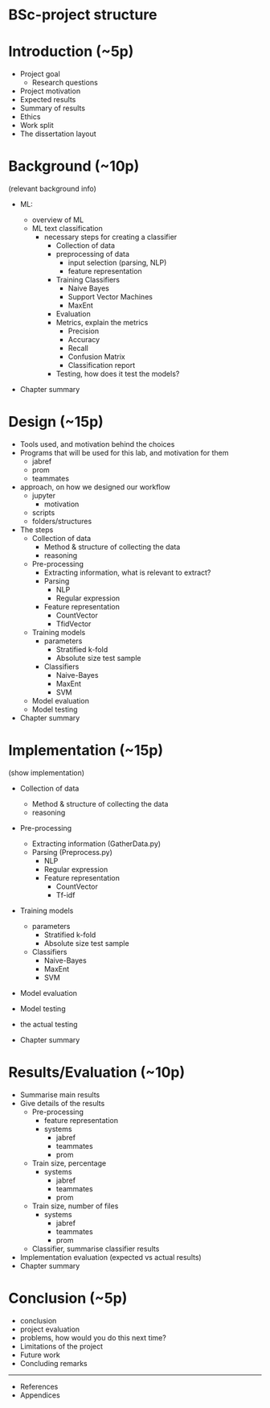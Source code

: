 # BSc-project structure 

# Introduction (~5p)
* Project goal 
  * Research questions
* Project motivation
* Expected results
* Summary of results 
* Ethics
* Work split
* The dissertation layout

# Background (~10p)
(relevant background info)
* ML:
  * overview of ML
  * ML text classification
    * necessary steps for creating a classifier
      * Collection of data
      * preprocessing of data 
        * input selection (parsing, NLP)  
        * feature representation
      * Training Classifiers 
        * Naive Bayes
        * Support Vector Machines
        * MaxEnt
      * Evaluation  
      * Metrics, explain the metrics
        * Precision
        * Accuracy
        * Recall
        * Confusion Matrix
        * Classification report
      * Testing, how does it test the models?

* Chapter summary
 
# Design (~15p)
* Tools used, and motivation behind the choices
* Programs that will be used for this lab, and motivation for them 
  * jabref
  * prom
  * teammates
* approach, on how we designed our workflow  
  * jupyter
    * motivation
  * scripts
  * folders/structures
* The steps
  * Collection of data 
    * Method & structure of collecting the data
    * reasoning
  * Pre-processing
    * Extracting information, what is relevant to extract?
    * Parsing
      * NLP
      * Regular expression
    * Feature representation
      * CountVector
      * TfidVector
  * Training models
    * parameters
      * Stratified k-fold
      * Absolute size test sample
    * Classifiers
      * Naive-Bayes
      * MaxEnt
      * SVM
  * Model evaluation
  * Model testing
* Chapter summary

# Implementation (~15p)
(show implementation)
* Collection of data 
  * Method & structure of collecting the data
  * reasoning
* Pre-processing
  * Extracting information (GatherData.py)
  * Parsing (Preprocess.py)
    * NLP
    * Regular expression
    * Feature representation
      * CountVector
      * Tf-idf
* Training models
  * parameters
    * Stratified k-fold
    * Absolute size test sample
  * Classifiers
    * Naive-Bayes
    * MaxEnt
    * SVM
* Model evaluation
* Model testing
* the actual testing

* Chapter summary

# Results/Evaluation (~10p)
* Summarise main results
* Give details of the results
  * Pre-processing 
    * feature representation
    * systems 
      * jabref
      * teammates
      * prom
  * Train size, percentage
    * systems 
      * jabref
      * teammates
      * prom
  * Train size, number of files
    * systems 
      * jabref
      * teammates
      * prom
  * Classifier, summarise classifier results
* Implementation evaluation (expected vs actual results)
* Chapter summary

# Conclusion (~5p)
* conclusion
* project evaluation
* problems, how would you do this next time?
* Limitations of the project
* Future work
* Concluding remarks

----
* References
* Appendices
